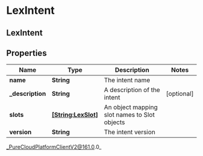 # LexIntent

## LexIntent

## Properties

|Name | Type | Description | Notes|
|------------ | ------------- | ------------- | -------------|
| **name** | **String** | The intent name | |
| **_description** | **String** | A description of the intent | [optional] |
| **slots** | [**[String:LexSlot]**](LexSlot) | An object mapping slot names to Slot objects | |
| **version** | **String** | The intent version | |



_PureCloudPlatformClientV2@161.0.0_
